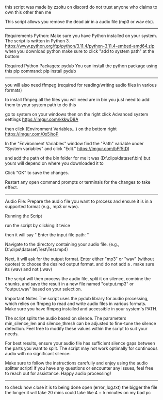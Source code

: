 
this script was made by zzoitu on discord do not trust anyone who claims to own this other then me




This script allows you remove the dead air in a audio file (mp3 or wav etc).

-----------------------------------------------------------------------------------------------------------------------

Requirements
Python: Make sure you have Python installed on your system. The script is written in Python 3.
https://www.python.org/ftp/python/3.11.4/python-3.11.4-embed-amd64.zip when you download python make sure to click "add to system path" at the bottom

Required Python Packages: pydub
You can install the python package using this pip command: pip install pydub

-----------------------------------------------------------------------------------------------------------------------

you will also need ffmpeg (required for reading/writing audio files in various formats)

to install ffmpeg all the files you will need are in bin you just need to add them to your system path to do this

go to system on your windows then on the right click Advanced system settings https://imgur.com/kkkwD8A 

then click (Environment Variables...) on the bottom right https://imgur.com/0x5ihoP

In the "Environment Variables" window find the "Path" variable under "System variables" and click "Edit." https://imgur.com/bFf5tDl

and add the path of the bin folder for me it was (D:\clips\dataset\bin) but yours will depend on where you downloaded it to

Click "OK" to save the changes.

Restart any open command prompts or terminals for the changes to take effect.

-----------------------------------------------------------------------------------------------------------------------

Audio File: Prepare the audio file you want to process and ensure it is in a supported format (e.g., mp3 or wav).

Running the Script

run the script by clicking it twice

then it will say " Enter the input file path: "

Navigate to the directory containing your audio file. (e.g., D:\clips\dataset\Test\Test.mp4)

Next, it will ask for the output format. Enter either "mp3" or "wav" (without quotes) to choose the desired output format. and do not add a . make sure its (wav) and not (.wav)

The script will then process the audio file, split it on silence, combine the chunks, and save the result in a new file named "output.mp3" or "output.wav" based on your selection.

Important Notes
The script uses the pydub library for audio processing, which relies on ffmpeg to read and write audio files in various formats. Make sure you have ffmpeg installed and accessible in your system's PATH.

The script splits the audio based on silence. The parameters min_silence_len and silence_thresh can be adjusted to fine-tune the silence detection. Feel free to modify these values within the script to suit your needs.

For best results, ensure your audio file has sufficient silence gaps between the parts you want to split. The script may not work optimally for continuous audio with no significant silence.

Make sure to follow the instructions carefully and enjoy using the audio splitter script! If you have any questions or encounter any issues, feel free to reach out for assistance. Happy audio processing!

-----------------------------------------------------------------------------------------------------------------------

to check how close it is to being done open (error_log.txt) the bigger the file the longer it will take 20 mins could take like 4 = 5 minutes on my bad pc

